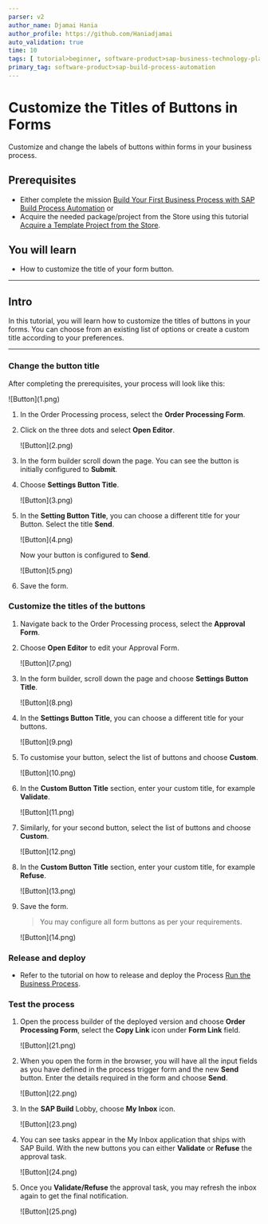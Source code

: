 ```yaml
---
parser: v2
author_name: Djamai Hania
author_profile: https://github.com/Haniadjamai
auto_validation: true
time: 10
tags: [ tutorial>beginner, software-product>sap-business-technology-platform, tutorial>free-tier ]
primary_tag: software-product>sap-build-process-automation
---
```


# Customize the Titles of Buttons in Forms 
<!-- description --> Customize and change the labels of buttons within forms in your business process.

## Prerequisites
  - Either complete the mission [Build Your First Business Process with SAP Build Process Automation](https://developers.sap.com/mission.sap-process-automation.html) or
  - Acquire the needed package/project from the Store using this tutorial [Acquire a Template Project from the Store](https://developers.sap.com/tutorials/spa-acquire-businessprocess-store.html).

## You will learn
  - How to customize the title of your form button.

---

## Intro
In this tutorial, you will learn how to customize the titles of buttons in your forms. You can choose from an existing list of options or create a custom title according to your preferences.

---

### Change the button title

After completing the prerequisites, your process will look like this:

<!-- border -->![Button](1.png)

1. In the Order Processing process, select the **Order Processing Form**.

2. Click on the three dots and select **Open Editor**.

    <!-- border -->![Button](2.png)

3. In the form builder scroll down the page. You can see the button is initially configured to **Submit**.

4. Choose **Settings Button Title**.

    <!-- border -->![Button](3.png)

4. In the **Setting Button Title**, you can choose a different title for your Button. Select the title **Send**.

    <!-- border -->![Button](4.png)

    Now your button is configured to **Send**.

    <!-- border -->![Button](5.png)

5. Save the form.

### Customize the titles of the buttons

1. Navigate back to the Order Processing process, select the **Approval Form**. 

2. Choose **Open Editor** to edit your Approval Form.

    <!-- border -->![Button](7.png)

2. In the form builder, scroll down the page and choose **Settings Button Title**.

    <!-- border -->![Button](8.png)

3. In the **Settings Button Title**, you can choose a different title for your buttons.

    <!-- border -->![Button](9.png)

4. To customise your button, select the list of buttons and choose **Custom**.

    <!-- border -->![Button](10.png)

5. In the **Custom Button Title** section, enter your custom title, for example **Validate**.

    <!-- border -->![Button](11.png)

6. Similarly, for your second button, select the list of buttons and choose **Custom**.

    <!-- border -->![Button](12.png)

7. In the **Custom Button Title** section, enter your custom title, for example **Refuse**.

    <!-- border -->![Button](13.png)

8. Save the form.

    > You may configure all form buttons as per your requirements.

    <!-- border -->![Button](14.png)

### Release and deploy
    
   - Refer to the tutorial on how to release and deploy the Process [Run the Business Process](https://developers.sap.com/tutorials/spa-run-process.html).

### Test the process 

1. Open the process builder of the deployed version and choose **Order Processing Form**, select the **Copy Link** icon under **Form Link** field.

    <!-- border -->![Button](21.png)

2. When you open the form in the browser, you will have all the input fields as you have defined in the process trigger form and the new **Send** button. 
   Enter the details required in the form and choose **Send**.

    <!-- border -->![Button](22.png)

3. In the **SAP Build** Lobby, choose **My Inbox** icon.

    <!-- border -->![Button](23.png)

4. You can see tasks appear in the My Inbox application that ships with SAP Build. With the new buttons you can  either **Validate** or **Refuse** the approval task.

    <!-- border -->![Button](24.png)

5. Once you **Validate/Refuse** the approval task, you may refresh the inbox again to get the final notification.

    <!-- border -->![Button](25.png)


